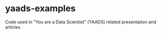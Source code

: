 # yaads-examples
Code used in "You are a Data Scientist" (YAADS) related presentation and articles.
